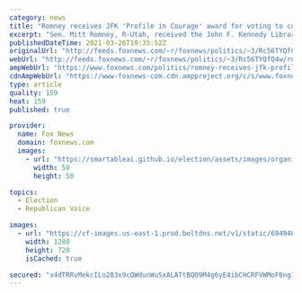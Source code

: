 ```yaml
---
category: news
title: "Romney receives JFK 'Profile in Courage' award for voting to convict Trump on first impeachment charge"
excerpt: "Sen. Mitt Romney, R-Utah, received the John F. Kennedy Library Foundation’s 2021 “Profile in Courage” award on Thursday for what the organization described as his “historic” vote to convict former President Donald Trump during his first impeachment trial last year."
publishedDateTime: 2021-03-26T19:35:52Z
originalUrl: "http://feeds.foxnews.com/~r/foxnews/politics/~3/Rc56TYQfQ4w/romney-receives-jfk-profile-in-courage-award-for-trump-impeachment-vote"
webUrl: "http://feeds.foxnews.com/~r/foxnews/politics/~3/Rc56TYQfQ4w/romney-receives-jfk-profile-in-courage-award-for-trump-impeachment-vote"
ampWebUrl: "https://www.foxnews.com/politics/romney-receives-jfk-profile-in-courage-award-for-trump-impeachment-vote.amp"
cdnAmpWebUrl: "https://www-foxnews-com.cdn.ampproject.org/c/s/www.foxnews.com/politics/romney-receives-jfk-profile-in-courage-award-for-trump-impeachment-vote.amp"
type: article
quality: 159
heat: 159
published: true

provider:
  name: Fox News
  domain: foxnews.com
  images:
    - url: "https://smartableai.github.io/election/assets/images/organizations/foxnews.com-50x50.jpg"
      width: 50
      height: 50

topics:
  - Election
  - Republican Voice

images:
  - url: "https://cf-images.us-east-1.prod.boltdns.net/v1/static/694940094001/7d395ede-3f62-4578-9c51-bb85dbc5b5ec/69007cf2-5cc4-4c47-8e93-d0f6f59af9f8/1280x720/match/image.jpg"
    width: 1280
    height: 720
    isCached: true

secured: "x4dTRRvMekcILo283x9cQWdunWuSxALATtBQO9M4g6yE4ibCHCRFVWMoF6ng17rMVIMpCaVNXYkwuH0JB/YIwFOkduGwij/Mc/t3gsqs2NG4zgCItMsTX8MYWvZDGaObje6wLGOtgpNroYwJE8uTCLZMXw/veD4GR9hpFklAJaH1Dv7IaGSnyhRcOKPYQqwFgHt5L8YXRuGULc1bsoPtpIHjGhxsgi8CpDtjVwVLZD3aT/LBOEoIaQpQTPI+uFJipdrZOYdD8nAuHdOeydEhbQ4VGqTEJPM1r0679ezIK+s45401CPxl8YMjFGxjtUtefhYcnuFi2E/fgtV9gnKZwrDNISHt0YiPAb9yrnWXQZI=;fsbmwqzjvm1FRDxf4+13LA=="
---
```


